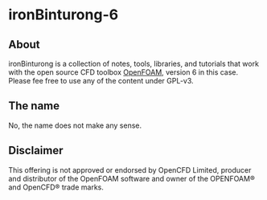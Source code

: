 # ironBinturong-6

## About
ironBinturong is a collection of notes, tools, libraries, and tutorials that
work with the open source CFD toolbox [OpenFOAM](https://openfoam.org/),
version 6 in this case. Please fee free to use any of the content under GPL-v3.

## The name
No, the name does not make any sense.

## Disclaimer
This offering is not approved or endorsed by OpenCFD Limited, producer and
distributor of the OpenFOAM software and owner of the OPENFOAM® and OpenCFD®
trade marks.
